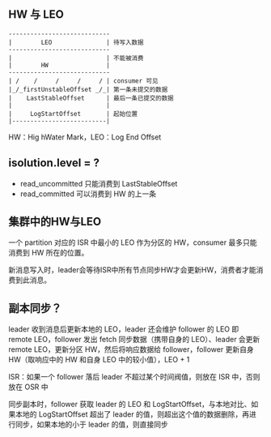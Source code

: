 ## HW 与 LEO
```plaintext
----------------------------
|        LEO               | 待写入数据
----------------------------
|                          | 不能被消费
|        HW                | 
----------------------------
| /    /     /     /     / | consumer 可见 
|_/_firstUnstableOffset _/_| 第一条未提交的数据
|    LastStableOffset      | 最后一条已提交的数据
|                          |
|     LogStartOffset       | 起始位置
|--------------------------|
```
HW：Hig hWater Mark，LEO：Log End Offset


## isolution.level = ?
- read_uncommitted 只能消费到 LastStableOffset
- read_committed 可以消费到 HW 的上一条

## 集群中的HW与LEO
一个 partition 对应的 ISR 中最小的 LEO 作为分区的 HW，consumer 最多只能消费到 HW 所在的位置。

新消息写入时，leader会等待ISR中所有节点同步HW才会更新HW，消费者才能消费到此消息。

## 副本同步？
leader 收到消息后更新本地的 LEO，leader 还会维护 follower 的 LEO 即 remote LEO，follower 发出 fetch 同步数据（携带自身的 LEO）、leader 会更新 remote LEO，更新分区 HW，然后将响应数据给 follower，follower 更新自身 HW（取响应中的 HW 和自身 LEO 中的较小值），LEO + 1

ISR：如果一个 follower 落后 leader 不超过某个时间阀值，则放在 ISR 中，否则放在 OSR 中

同步副本时，follower 获取 leader 的 LEO 和 LogStartOffset，与本地对比、如果本地的 LogStartOffset 超出了 leader 的值，则超出这个值的数据删除，再进行同步，如果本地的小于 leader 的值，则直接同步
